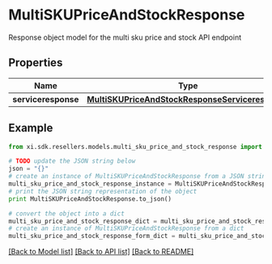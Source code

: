 # MultiSKUPriceAndStockResponse

Response object model for the multi sku price and stock API endpoint

## Properties

Name | Type | Description | Notes
------------ | ------------- | ------------- | -------------
**serviceresponse** | [**MultiSKUPriceAndStockResponseServiceresponse**](MultiSKUPriceAndStockResponseServiceresponse.md) |  | [optional] 

## Example

```python
from xi.sdk.resellers.models.multi_sku_price_and_stock_response import MultiSKUPriceAndStockResponse

# TODO update the JSON string below
json = "{}"
# create an instance of MultiSKUPriceAndStockResponse from a JSON string
multi_sku_price_and_stock_response_instance = MultiSKUPriceAndStockResponse.from_json(json)
# print the JSON string representation of the object
print MultiSKUPriceAndStockResponse.to_json()

# convert the object into a dict
multi_sku_price_and_stock_response_dict = multi_sku_price_and_stock_response_instance.to_dict()
# create an instance of MultiSKUPriceAndStockResponse from a dict
multi_sku_price_and_stock_response_form_dict = multi_sku_price_and_stock_response.from_dict(multi_sku_price_and_stock_response_dict)
```
[[Back to Model list]](../README.md#documentation-for-models) [[Back to API list]](../README.md#documentation-for-api-endpoints) [[Back to README]](../README.md)


